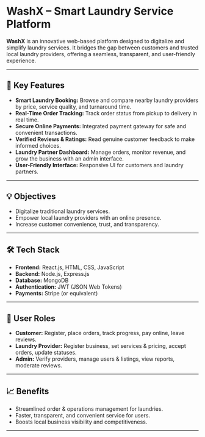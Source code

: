 # **WashX – Smart Laundry Service Platform**

**WashX** is an innovative web-based platform designed to digitalize and simplify laundry services. It bridges the gap between customers and trusted local laundry providers, offering a seamless, transparent, and user-friendly experience.

---

## 🚀 Key Features
- **Smart Laundry Booking:** Browse and compare nearby laundry providers by price, service quality, and turnaround time.  
- **Real-Time Order Tracking:** Track order status from pickup to delivery in real time.  
- **Secure Online Payments:** Integrated payment gateway for safe and convenient transactions.  
- **Verified Reviews & Ratings:** Read genuine customer feedback to make informed choices.  
- **Laundry Partner Dashboard:** Manage orders, monitor revenue, and grow the business with an admin interface.  
- **User-Friendly Interface:** Responsive UI for customers and laundry partners.

---

## 💡 Objectives
- Digitalize traditional laundry services.  
- Empower local laundry providers with an online presence.  
- Increase customer convenience, trust, and transparency.

---

## 🛠️ Tech Stack
- **Frontend:** React.js, HTML, CSS, JavaScript  
- **Backend:** Node.js, Express.js  
- **Database:** MongoDB  
- **Authentication:** JWT (JSON Web Tokens)  
- **Payments:** Stripe (or equivalent)  

---

## 👥 User Roles
- **Customer:** Register, place orders, track progress, pay online, leave reviews.  
- **Laundry Provider:** Register business, set services & pricing, accept orders, update statuses.  
- **Admin:** Verify providers, manage users & listings, view reports, moderate reviews.

---

## 📈 Benefits
- Streamlined order & operations management for laundries.  
- Faster, transparent, and convenient service for users.  
- Boosts local business visibility and competitiveness.

---

